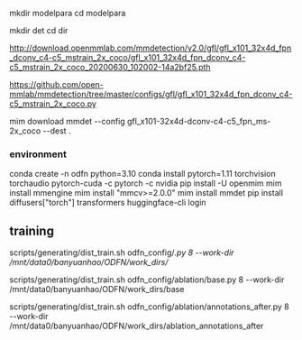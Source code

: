 mkdir modelpara
cd modelpara

mkdir det
cd dir

http://download.openmmlab.com/mmdetection/v2.0/gfl/gfl_x101_32x4d_fpn_dconv_c4-c5_mstrain_2x_coco/gfl_x101_32x4d_fpn_dconv_c4-c5_mstrain_2x_coco_20200630_102002-14a2bf25.pth

https://github.com/open-mmlab/mmdetection/tree/master/configs/gfl/gfl_x101_32x4d_fpn_dconv_c4-c5_mstrain_2x_coco.py

mim download mmdet --config gfl_x101-32x4d-dconv-c4-c5_fpn_ms-2x_coco --dest .


### environment
conda create -n odfn python=3.10
conda install pytorch=1.11 torchvision torchaudio pytorch-cuda -c pytorch -c nvidia
pip install -U openmim
mim install mmengine
mim install "mmcv>=2.0.0"
mim install mmdet
pip install diffusers["torch"] transformers
huggingface-cli login

## training
scripts/generating/dist_train.sh odfn_config/_.py 8 --work-dir /mnt/data0/banyuanhao/ODFN/work_dirs/_

scripts/generating/dist_train.sh odfn_config/ablation/base.py 8 --work-dir /mnt/data0/banyuanhao/ODFN/work_dirs/base

scripts/generating/dist_train.sh odfn_config/ablation/annotations_after.py 8 --work-dir /mnt/data0/banyuanhao/ODFN/work_dirs/ablation_annotations_after